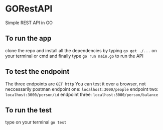 # GORestAPI

Simple REST API in GO

## To run the app

clone the repo and install all the dependencies by typing `go get ./...` on your terminal or cmd
and finally type `go run main.go` to run the API


## To test the endpoint

The three endpoints are ```GET http``` 
You can test it over a browser, not neccessarily postman
endpoint one: `localhost:3000/people`
endpoint two: `localhost:3000/person/id`
endpoint three: `localhost:3000/person/balance`

## To run the test

type on your terminal `go test`